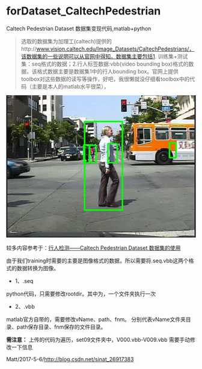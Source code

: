 # forDataset_CaltechPedestrian
Caltech Pedestrian Dataset 数据集变现代码,matlab+python


> 选取的数据集为加理工(caltech)提供的http://www.vision.caltech.edu/Image_Datasets/CaltechPedestrians/，该数据集的一些说明可以从官网中得知。数据集主要包括1.
> 训练集+测试集：seq格式的数据；2.行人标签数据:vbb(video bounding
> box)格式的数据，该格式数据主要是数据集1中的行人bounding
> box。官网上提供toolbox对这些数据的读写等操作，好吧，我很懒就没仔细看toolbox中的代码（主要是本人的matlab水平很菜），


![这里写图片描述](https://github.com/mattzheng/forDataset_CaltechPedestrian/blob/master/20150520185535264.jpg)

较多内容参考于：[行人检测——Caltech Pedestrian Dataset 数据集的使用](http://blog.csdn.net/a2008301610258/article/details/45873867)


由于我们training时需要的主要是图像格式的数据，所以需要将.seq.vbb这两个格式的数据转换为图像。


 - 1、.seq


python代码，只需要修改rootdir。其中为，一个文件夹执行一次



 - 2、.vbb


matlab官方自带的，需要修改vName、path、fnm。
分别代表vName文件夹目录、path保存目录、fnm保存的文件目录。

**需注意：**
上传的代码为遍历，set09文件夹中，V000.vbb-V009.vbb
需要手动修改一下信息

Matt/2017-5-6/http://blog.csdn.net/sinat_26917383
